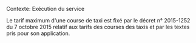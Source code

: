 Contexte: Exécution du service

Le tarif maximum d'une course de taxi est fixé par le décret n° 2015-1252 du 7 octobre 2015 relatif aux tarifs des courses des taxis et par les textes pris pour son application.